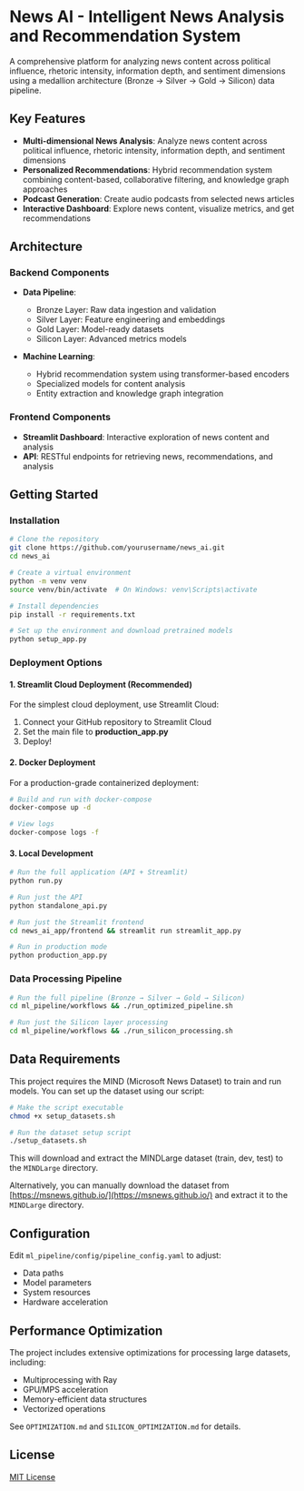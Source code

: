# News AI - Intelligent News Analysis and Recommendation System

A comprehensive platform for analyzing news content across political influence, rhetoric intensity, information depth, and sentiment dimensions using a medallion architecture (Bronze → Silver → Gold → Silicon) data pipeline.

## Key Features

- **Multi-dimensional News Analysis**: Analyze news content across political influence, rhetoric intensity, information depth, and sentiment dimensions
- **Personalized Recommendations**: Hybrid recommendation system combining content-based, collaborative filtering, and knowledge graph approaches
- **Podcast Generation**: Create audio podcasts from selected news articles
- **Interactive Dashboard**: Explore news content, visualize metrics, and get recommendations

## Architecture

### Backend Components

- **Data Pipeline**:
  - Bronze Layer: Raw data ingestion and validation
  - Silver Layer: Feature engineering and embeddings
  - Gold Layer: Model-ready datasets
  - Silicon Layer: Advanced metrics models

- **Machine Learning**:
  - Hybrid recommendation system using transformer-based encoders
  - Specialized models for content analysis
  - Entity extraction and knowledge graph integration

### Frontend Components

- **Streamlit Dashboard**: Interactive exploration of news content and analysis
- **API**: RESTful endpoints for retrieving news, recommendations, and analysis

## Getting Started

### Installation

```bash
# Clone the repository
git clone https://github.com/yourusername/news_ai.git
cd news_ai

# Create a virtual environment
python -m venv venv
source venv/bin/activate  # On Windows: venv\Scripts\activate

# Install dependencies
pip install -r requirements.txt

# Set up the environment and download pretrained models
python setup_app.py
```

### Deployment Options

#### 1. Streamlit Cloud Deployment (Recommended)

For the simplest cloud deployment, use Streamlit Cloud:

1. Connect your GitHub repository to Streamlit Cloud
2. Set the main file to **production_app.py**
3. Deploy!

#### 2. Docker Deployment

For a production-grade containerized deployment:

```bash
# Build and run with docker-compose
docker-compose up -d

# View logs
docker-compose logs -f
```

#### 3. Local Development

```bash
# Run the full application (API + Streamlit)
python run.py

# Run just the API
python standalone_api.py

# Run just the Streamlit frontend
cd news_ai_app/frontend && streamlit run streamlit_app.py

# Run in production mode
python production_app.py
```

### Data Processing Pipeline

```bash
# Run the full pipeline (Bronze → Silver → Gold → Silicon)
cd ml_pipeline/workflows && ./run_optimized_pipeline.sh

# Run just the Silicon layer processing
cd ml_pipeline/workflows && ./run_silicon_processing.sh
```

## Data Requirements

This project requires the MIND (Microsoft News Dataset) to train and run models. You can set up the dataset using our script:

```bash
# Make the script executable
chmod +x setup_datasets.sh

# Run the dataset setup script
./setup_datasets.sh
```

This will download and extract the MINDLarge dataset (train, dev, test) to the `MINDLarge` directory.

Alternatively, you can manually download the dataset from [https://msnews.github.io/](https://msnews.github.io/) and extract it to the `MINDLarge` directory.

## Configuration

Edit `ml_pipeline/config/pipeline_config.yaml` to adjust:
- Data paths
- Model parameters
- System resources
- Hardware acceleration

## Performance Optimization

The project includes extensive optimizations for processing large datasets, including:
- Multiprocessing with Ray
- GPU/MPS acceleration
- Memory-efficient data structures
- Vectorized operations

See `OPTIMIZATION.md` and `SILICON_OPTIMIZATION.md` for details.

## License

[MIT License](LICENSE)